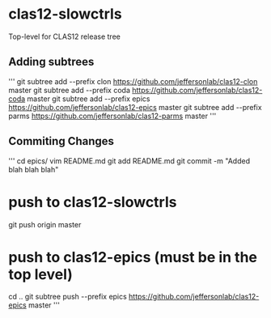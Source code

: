 # clas12-slowctrls
Top-level for CLAS12 release tree

## Adding subtrees
'''
git subtree add --prefix clon https://github.com/jeffersonlab/clas12-clon master
git subtree add --prefix coda https://github.com/jeffersonlab/clas12-coda master
git subtree add --prefix epics https://github.com/jeffersonlab/clas12-epics master
git subtree add --prefix parms https://github.com/jeffersonlab/clas12-parms master
'''

## Commiting Changes
'''
cd epics/
vim README.md
git add README.md
git commit -m "Added blah blah blah"

# push to clas12-slowctrls
git push origin master
# push to clas12-epics (must be in the top level)
cd ..
git subtree push --prefix epics https://github.com/jeffersonlab/clas12-epics master
'''
